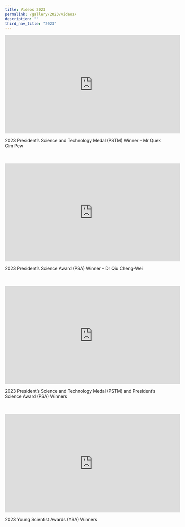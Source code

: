 ```yaml
---
title: Videos 2023
permalink: /gallery/2023/videos/
description: ""
third_nav_title: "2023"
---
```

<iframe allowfullscreen="" allow="accelerometer; autoplay; clipboard-write; encrypted-media; gyroscope; picture-in-picture; web-share" frameborder="0" title="YouTube video player" src="https://www.youtube.com/embed/zKmnKf-4FOM?si=nJykD683VMKsgX3I" height="315" width="560"></iframe>

2023 President’s Science and Technology Medal (PSTM) Winner – Mr Quek Gim Pew

<br>
<br>

<iframe allowfullscreen="" allow="accelerometer; autoplay; clipboard-write; encrypted-media; gyroscope; picture-in-picture; web-share" frameborder="0" title="YouTube video player" src="https://www.youtube.com/embed/7U8EjpHxQ9Y?si=6oSm2fqSvK6YFfFk" height="315" width="560"></iframe>

2023 President’s Science Award (PSA) Winner – Dr Qiu Cheng-Wei

<br>
<br>

<iframe allowfullscreen="" allow="accelerometer; autoplay; clipboard-write; encrypted-media; gyroscope; picture-in-picture; web-share" frameborder="0" title="YouTube video player" src="https://www.youtube.com/embed/q-C7PLbk_Q8?si=EX76gDHiFKheTaYv" height="315" width="560"></iframe>

2023 President’s Science and Technology Medal (PSTM) and President’s Science Award (PSA) Winners

<br>
<br>

<iframe allowfullscreen="" allow="accelerometer; autoplay; clipboard-write; encrypted-media; gyroscope; picture-in-picture; web-share" frameborder="0" title="YouTube video player" src="https://www.youtube.com/embed/\_3bT-kF2lV8?si=eP\_PQPItOFAst3UC" height="315" width="560"></iframe>

2023 Young Scientist Awards (YSA) Winners

<br><br>
